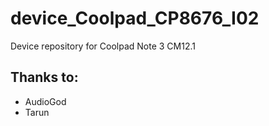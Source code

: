 # device_Coolpad_CP8676_I02
Device repository for Coolpad Note 3 CM12.1

## Thanks to:
 * AudioGod
 * Tarun
